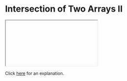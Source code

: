 # Intersection of Two Arrays II 

<iframe></iframe>

Click [here](Explanation.md) for an explanation.


